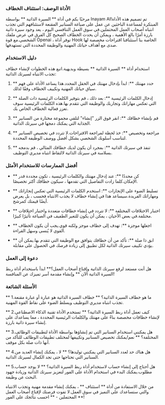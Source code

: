 ### الأداة الوصف: استئناف الخطاف

مرحبًا بكم في أداة ** السيرة الذاتية ** بواسطة Inayam AI!تم تصميم هذه الأداة المبتكرة لمساعدة الباحثين عن عمل على صياغة السنانير المقنعة لاستئنافهم التي تجذب انتباه أصحاب العمل المحتملين.في سوق العمل التنافسي اليوم ، يعد وجود سيرة ذاتية بارزة أمرًا بالغ الأهمية ، ويمكن أن يحدث الخطاف الصحيح كل الفرق في عرض ملفك الشخصي.مع قوة Openai ، توفر أداة Hook الخاصة بنا استئنافنا اقتراحات مخصصة لها صدى مع أهداف حياتك المهنية والوظيفة المحددة التي تستهدفها.

### دليل الاستخدام

استخدام أداة ** السيرة الذاتية ** بسيطة وبديهية.اتبع هذه الخطوات لإنشاء خطاف تجذب الانتباه لسيرتك الذاتية:

1. ** حدد مهنتك **: ابدأ بإدخال مهنتك في الحقل المحدد.هذا يساعد الأداة على فهم سياق حياتك المهنية وتكييف الخطاف وفقًا لذلك.

2. ** إدخال الكلمات الرئيسية **: بعد ذلك ، قم بتوفير الكلمات الرئيسية ذات الصلة التي تعكس مهاراتك وتجاربك والوظيفة التي تتقدم بها.هذه الكلمات الرئيسية سوف تعزز فعالية الخطاف الخاص بك.

3. ** قم بإنشاء خطافك **: انقر فوق الزر "إنشاء" لتلقي مجموعة مختارة من السنانير الجذابة التي يمكنك دمجها في سيرتك الذاتية.

4. ** مراجعة وتخصيص **: خذ لحظة لمراجعة الاقتراحات.لا تتردد في تخصيص السنانير لتناسب أسلوبك الشخصي بشكل أفضل ووصف الوظيفة المحددة.

5. ** تنفذ في سيرتك الذاتية **: بمجرد أن يكون لديك خطافك المثالي ، قم بدمجه بسلاسة في سيرتك الذاتية لالتقاط انتباه مديري التوظيف.

### أفضل الممارسات للاستخدام الأمثل

- ** كن محددًا **: عند إدخال مهنتك والكلمات الرئيسية ، تكون محددة قدر الإمكان.كلما زادت التفاصيل التي تقدمها ، سيكون خطافك أكثر تخصيصًا.

- ** تسليط الضوء على الإنجازات **: استخدم الكلمات الرئيسية التي تعكس إنجازاتك ومهاراتك الفريدة.سيساعد هذا في إنشاء خطاف لا يجذب الانتباه فحسب ، بل يعرض أيضًا قيمتك كمرشح.

- ** اختبار الاختلافات المختلفة **: لا تتردد في إنشاء خطافات متعددة واختبار اختلافات مختلفة.في بعض الأحيان ، يمكن أن يكون للتغير الطفيف في الصياغة تأثيرًا كبيرًا.

- ** اجعلها موجزة **: تهدف إلى خطاف موجز ولكنه قوي.يجب أن يكون الخطاف القوي لا يُنسى وسهل القراءة.

- ** ابق ذا صلة **: تأكد من أن خطافك يتوافق مع الوظيفة التي تتقدم بها.يمكن أن يؤدي تكييف سيرتك الذاتية لكل تطبيق إلى زيادة فرصك في الحصول على مقابلة.

### دعوة إلى العمل

هل أنت مستعد لرفع سيرتك الذاتية وإقناع أصحاب العمل؟** ابدأ باستخدام أداة ربط السيرة الذاتية الآن ** وإنشاء مقدمة آسر تميزك عن المنافسة!

### الأسئلة الشائعة

** 1.ما هو خطاف السيرة الذاتية؟ **
خطاف السيرة الذاتية هو عبارة أو عبارة مقنعة تجذب انتباه مديري التوظيف ويسلط الضوء على نقاط القوة المهنية.

** 2.كيف تعمل أداة ربط السيرة الذاتية؟ **
تستخدم الأداة تقنية الذكاء الاصطناعي لإنشاء خطافات مخصصة بناءً على مهنتك والكلمات الرئيسية المحددة ، مما يساعدك على إنشاء سيرة ذاتية بارزة.

** 3.هل يمكنني استخدام السنانير التي تم إنشاؤها بواسطة الأداة لتطبيقات الوظائف المختلفة؟ **
نعم!يمكنك تخصيص السنانير وتكييفها لمختلف تطبيقات الوظائف للتأكد من أنها ذات صلة بكل موقف.

** 4.هل هناك حد لعدد السنانير التي يمكنني توليدها؟ **
لا ، يمكنك إنشاء العديد من السنانير التي تحتاجها حتى تجد الكمال لسيرتك الذاتية.

** 5.هل أحتاج إلى إنشاء حساب لاستخدام أداة ربط السيرة الذاتية؟ **
لا يوجد حساب مطلوب.يمكنك البدء في استخدام الأداة على الفور لتعزيز سيرتك الذاتية وزيادة جهود البحث عن وظيفة.

من خلال الاستفادة من أداة ** استئناف ** ، يمكنك إنشاء مقدمة مهنية وتجذب الانتباه والتي ستساعدك على التميز في سوق العمل.لا تفوت فرصتك لإقناع أصحاب العمل المحتملين - ** احسب نتائجك على الفور **!